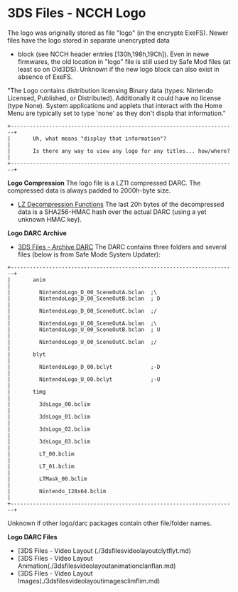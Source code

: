 # 3DS Files - NCCH Logo


The logo was originally stored as file \"logo\" (in the encrypte
ExeFS). Newer files have the logo stored in separate unencrypted data
- block (see NCCH header entries \[130h,198h,19Ch\]). Even in newe
firmwares, the old location in \"logo\" file is still used by Safe Mod
files (at least so on Old3DS). Unknown if the new logo block can also
exist in absence of ExeFS.

\"The Logo contains distribution licensing Binary data (types: Nintendo
Licensed, Published, or Distributed). Additionally it could have no
license (type None). System applications and applets that interact with
the Home Menu are typically set to type \'none\' as they don\'t displa
that information.\"

```
+-----------------------------------------------------------------------+
|       Uh, what means "display that information"?                      |
|       Is there any way to view any logo for any titles... how/where?  |
+-----------------------------------------------------------------------+
```


**Logo Compression**
The logo file is a LZ11 compressed DARC. The compressed data is always
padded to 2000h-byte size.
- [LZ Decompression Functions](./lzdecompressionfunctions.md)
The last 20h bytes of the decompressed data is a SHA256-HMAC hash over
the actual DARC (using a yet unknown HMAC key).

**Logo DARC Archive**
- [3DS Files - Archive DARC](./3dsfilesarchivedarc.md)
The DARC contains three folders and several files (below is from Safe
Mode System Updater):

```
+-----------------------------------------------------------------------+
|       anim                                                            |
|         NintendoLogo_D_00_SceneOutA.bclan  ;\                         
|         NintendoLogo_D_00_SceneOutB.bclan  ; D                        |
|         NintendoLogo_D_00_SceneOutC.bclan  ;/                         |
|         NintendoLogo_U_00_SceneOutA.bclan  ;\                         
|         NintendoLogo_U_00_SceneOutB.bclan  ; U                        |
|         NintendoLogo_U_00_SceneOutC.bclan  ;/                         |
|       blyt                                                            |
|         NintendoLogo_D_00.bclyt            ;-D                        |
|         NintendoLogo_U_00.bclyt            ;-U                        |
|       timg                                                            |
|         3dsLogo_00.bclim                                              |
|         3dsLogo_01.bclim                                              |
|         3dsLogo_02.bclim                                              |
|         3dsLogo_03.bclim                                              |
|         LT_00.bclim                                                   |
|         LT_01.bclim                                                   |
|         LTMask_00.bclim                                               |
|         Nintendo_128x64.bclim                                         |
+-----------------------------------------------------------------------+
```

Unknown if other logo/darc packages contain other file/folder names.

**Logo DARC Files**
- [3DS Files - Video Layout (./3dsfilesvideolayoutclytflyt.md)
- [3DS Files - Video Layout Animation(./3dsfilesvideolayoutanimationclanflan.md)
- [3DS Files - Video Layout Images(./3dsfilesvideolayoutimagesclimflim.md)



